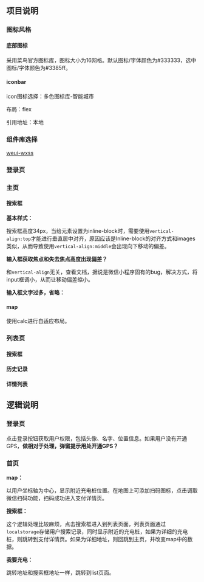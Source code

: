 ## 项目说明

### 图标风格

#### 底部图标

采用菜鸟官方图标库，图标大小为16网格。默认图标/字体颜色为#333333，选中图标/字体颜色为#3385ff。

#### iconbar

icon图标选择：多色图标库-智能城市

布局：flex

引用地址：本地

### 组件库选择

[weui-wxss](https://github.com/Tencent/weui-wxss)

### 登录页



### 主页

#### 搜索框

**基本样式：**

搜索框高度34px，当给元素设置为inline-block时，需要使用`vertical-align:top`才能进行垂直居中对齐，原因应该是Inline-block的对齐方式和images类似，从而导致使用`vertical-align:middle`会出现向下移动的偏差。

**输入框获取焦点和失去焦点高度出现偏差？**

和`vertical-align`无关，查看文档，据说是微信小程序固有的bug，解决方式，将input框调小，从而让移动偏差缩小。

**输入框文字过多，省略：**

#### map

使用calc进行自适应布局。

### 列表页

#### 搜索框

#### 历史记录

#### 详情列表



## 逻辑说明

### 登录页

点击登录按钮获取用户权限，包括头像、名字、位置信息。如果用户没有开通GPS，**做相对于处理，弹窗提示用处开通GPS？**

### **首页**

**map：**

以用户坐标轴为中心，显示附近充电桩位置。在地图上可添加扫码图标，点击调取微信扫码功能，扫码成功进入支付详情页。

**搜索框：**

这个逻辑处理比较麻烦，点击搜索框进入到列表页面，列表页面通过`localstorage`存储用户搜索记录，同时显示附近的充电桩，如果为详细的充电桩，则跳转到支付详情页。如果为详细地址，则回跳到主页，并改变map中的数据。

**我要充电：**

跳转地址和搜索框地址一样，跳转到list页面。







